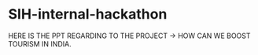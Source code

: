 # SIH-internal-hackathon
HERE IS THE PPT REGARDING TO THE PROJECT ->
HOW CAN WE BOOST TOURISM IN INDIA.

